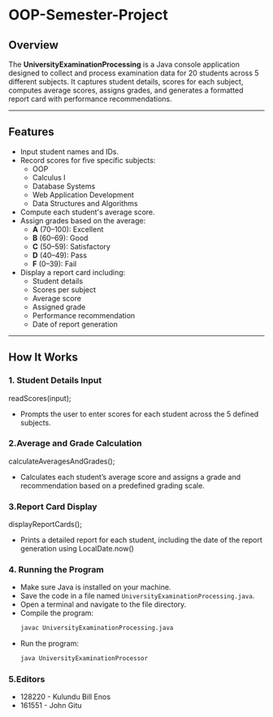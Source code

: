 # OOP-Semester-Project

## Overview

The **UniversityExaminationProcessing** is a Java console application designed to collect and process examination data for 20 students across 5 different subjects. It captures student details, scores for each subject, computes average scores, assigns grades, and generates a formatted report card with performance recommendations.

---

## Features

- Input student names and IDs.
- Record scores for five specific subjects:
  - OOP
  - Calculus I
  - Database Systems
  - Web Application Development
  - Data Structures and Algorithms
- Compute each student's average score.
- Assign grades based on the average:
  - **A** (70–100): Excellent
  - **B** (60–69): Good
  - **C** (50–59): Satisfactory
  - **D** (40–49): Pass 
  - **F** (0–39): Fail
- Display a report card including:
  - Student details
  - Scores per subject
  - Average score
  - Assigned grade
  - Performance recommendation
  - Date of report generation
---

## How It Works

### 1. Student Details Input
readScores(input);
- Prompts the user to enter scores for each student across the 5 defined subjects.

### 2.Average and Grade Calculation
calculateAveragesAndGrades();
- Calculates each student’s average score and assigns a grade and recommendation based on a predefined grading scale.

### 3.Report Card Display
displayReportCards();
- Prints a detailed report for each student, including the date of the report generation using LocalDate.now()

### 4. Running the Program
- Make sure Java is installed on your machine.
- Save the code in a file named `UniversityExaminationProcessing.java`.
- Open a terminal and navigate to the file directory.
- Compile the program:
  ```bash
  javac UniversityExaminationProcessing.java
- Run the program:
  ```bash
  java UniversityExaminationProcessor
  
### 5.Editors
- 128220 - Kulundu Bill Enos
- 161551 - John Gitu

